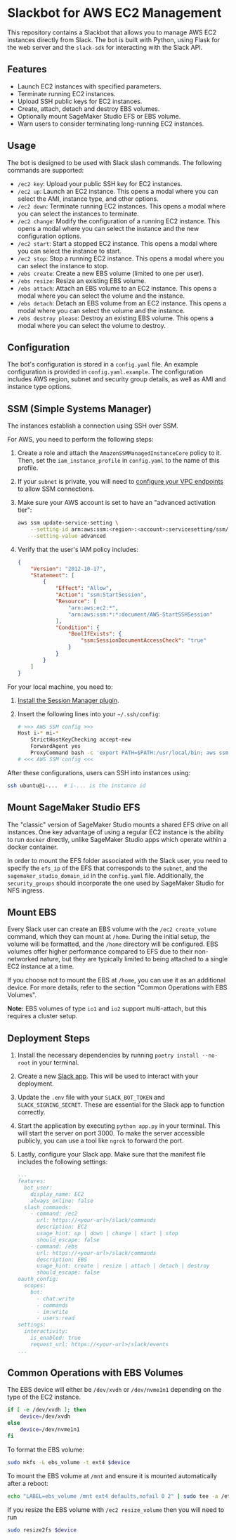# Slackbot for AWS EC2 Management

This repository contains a Slackbot that allows you to manage AWS EC2 instances directly from Slack. The bot is built with Python, using Flask for the web server and the `slack-sdk` for interacting with the Slack API.

## Features

- Launch EC2 instances with specified parameters.
- Terminate running EC2 instances.
- Upload SSH public keys for EC2 instances.
- Create, attach, detach and destroy EBS volumes.
- Optionally mount SageMaker Studio EFS or EBS volume.
- Warn users to consider terminating long-running EC2 instances.

## Usage

The bot is designed to be used with Slack slash commands. The following commands are supported:

- `/ec2 key`: Upload your public SSH key for EC2 instances.
- `/ec2 up`: Launch an EC2 instance. This opens a modal where you can select the AMI, instance type, and other options.
- `/ec2 down`: Terminate running EC2 instances. This opens a modal where you can select the instances to terminate.
- `/ec2 change`: Modify the configuration of a running EC2 instance. This opens a modal where you can select the instance and the new configuration options.
- `/ec2 start`: Start a stopped EC2 instance. This opens a modal where you can select the instance to start.
- `/ec2 stop`: Stop a running EC2 instance. This opens a modal where you can select the instance to stop.
- `/ebs create`: Create a new EBS volume (limited to one per user).
- `/ebs resize`: Resize an existing EBS volume.
- `/ebs attach`: Attach an EBS volume to an EC2 instance. This opens a modal where you can select the volume and the instance.
- `/ebs detach`: Detach an EBS volume from an EC2 instance. This opens a modal where you can select the volume and the instance.
- `/ebs destroy please`: Destroy an existing EBS volume. This opens a modal where you can select the volume to destroy.

## Configuration

The bot's configuration is stored in a `config.yaml` file. An example configuration is provided in `config.yaml.example`. The configuration includes AWS region, subnet and security group details, as well as AMI and instance type options.

## SSM (Simple Systems Manager)

The instances establish a connection using SSH over SSM.

For AWS, you need to perform the following steps:

1. Create a role and attach the `AmazonSSMManagedInstanceCore` policy to it. Then, set the `iam_instance_profile` in `config.yaml` to the name of this profile.
2. If your `subnet` is private, you will need to [configure your VPC endpoints](https://repost.aws/knowledge-center/ec2-systems-manager-vpc-endpoints) to allow SSM connections.
3. Make sure your AWS account is set to have an "advanced activation tier":

    ```bash
    aws ssm update-service-setting \
        --setting-id arn:aws:ssm:<region>:<account>:servicesetting/ssm/managed-instance/activation-tier \
        --setting-value advanced
    ```

4. Verify that the user's IAM policy includes:

    ```json
    {
        "Version": "2012-10-17",
        "Statement": [
            {
                "Effect": "Allow",
                "Action": "ssm:StartSession",
                "Resource": [
                    "arn:aws:ec2:*",
                    "arn:aws:ssm:*:*:document/AWS-StartSSHSession"
                ],
                "Condition": {
                    "BoolIfExists": {
                        "ssm:SessionDocumentAccessCheck": "true"
                    }
                }
            }
        ]
    }
    ```

For your local machine, you need to:

1. [Install the Session Manager plugin](https://docs.aws.amazon.com/systems-manager/latest/userguide/session-manager-working-with-install-plugin.html).
2. Insert the following lines into your `~/.ssh/config`:

    ```bash
    # >>> AWS SSM config >>>
    Host i-* mi-*
        StrictHostKeyChecking accept-new
        ForwardAgent yes
        ProxyCommand bash -c 'export PATH=$PATH:/usr/local/bin; aws ssm start-session --target %h --document-name AWS-StartSSHSession --parameters "portNumber=%p"'
    # <<< AWS SSM config <<<
    ```

After these configurations, users can SSH into instances using:

```bash
ssh ubuntu@i-...  # i-... is the instance id
```

## Mount SageMaker Studio EFS

The "classic" version of SageMaker Studio mounts a shared EFS drive on all instances. One key advantage of using a regular EC2 instance is the ability to run `docker` directly, unlike SageMaker Studio apps which operate within a docker container.

In order to mount the EFS folder associated with the Slack user, you need to specify the `efs_ip` of the EFS that corresponds to the `subnet`, and the `sagemaker_studio_domain_id` in the `config.yaml` file. Additionally, the `security_groups` should incorporate the one used by SageMaker Studio for NFS ingress.

## Mount EBS

Every Slack user can create an EBS volume with the `/ec2 create_volume` command, which they can mount at `/home`. During the initial setup, the volume will be formatted, and the `/home` directory will be configured. EBS volumes offer higher performance compared to EFS due to their non-networked nature, but they are typically limited to being attached to a single EC2 instance at a time.

If you choose not to mount the EBS at `/home`, you can use it as an additional device. For more details, refer to the section "Common Operations with EBS Volumes".

**Note:** EBS volumes of type `io1` and `io2` support multi-attach, but this requires a cluster setup.

## Deployment Steps

1. Install the necessary dependencies by running `poetry install --no-root` in your terminal.
2. Create a new [Slack app](https://api.slack.com/apps). This will be used to interact with your deployment.
3. Update the `.env` file with your `SLACK_BOT_TOKEN` and `SLACK_SIGNING_SECRET`. These are essential for the Slack app to function correctly.
4. Start the application by executing `python app.py` in your terminal. This will start the server on port 3000. To make the server accessible publicly, you can use a tool like `ngrok` to forward the port.
5. Lastly, configure your Slack app. Make sure that the manifest file includes the following settings:

    ```yaml
    ...
    features:
      bot_user:
        display_name: EC2
        always_online: false
      slash_commands:
        - command: /ec2
          url: https://<your-url>/slack/commands
          description: EC2
          usage_hint: up | down | change | start | stop
          should_escape: false
        - command: /ebs
          url: https://<your-url>/slack/commands
          description: EBS
          usage_hint: create | resize | attach | detach | destroy
          should_escape: false
    oauth_config:
      scopes:
        bot:
          - chat:write
          - commands
          - im:write
          - users:read
    settings:
      interactivity:
        is_enabled: true
        request_url: https://<your-url>/slack/events
    ...
    ```

## Common Operations with EBS Volumes

The EBS device will either be `/dev/xvdh` or `/dev/nvme1n1` depending on the type of the EC2 instance.

```bash
if [ -e /dev/xvdh ]; then
    device=/dev/xvdh
else
    device=/dev/nvme1n1
fi
```

To format the EBS volume:

```bash
sudo mkfs -L ebs_volume -t ext4 $device
```

To mount the EBS volume at `/mnt` and ensure it is mounted automatically after a reboot:

```bash
echo "LABEL=ebs_volume /mnt ext4 defaults,nofail 0 2" | sudo tee -a /etc/fstab
```

If you resize the EBS volume with `/ec2 resize_volume` then you will need to run

```bash
sudo resize2fs $device
```
